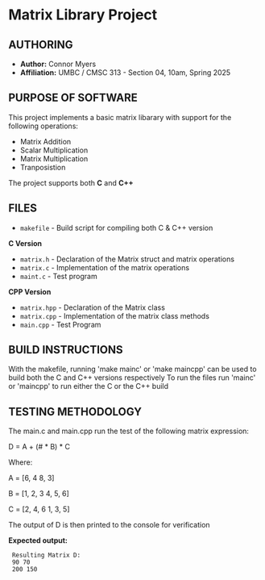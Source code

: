 # Matrix Library Project

## AUTHORING
- **Author:** Connor Myers
- **Affiliation:** UMBC / CMSC 313 - Section 04, 10am, Spring 2025

## PURPOSE OF SOFTWARE
This project implements a basic matrix libarary with support for the following operations:
- Matrix Addition
- Scalar Multiplication
- Matrix Multiplication
- Tranposistion

The project supports both **C** and **C++**

## FILES
- `makefile`   - Build script for compiling both C & C++ version

**C Version**
- `matrix.h`   - Declaration of the Matrix struct and matrix operations
- `matrix.c`   - Implementation of the matrix operations
- `maint.c`    - Test program

**CPP Version**
- `matrix.hpp` - Declaration of the Matrix class
- `matrix.cpp` - Implementation of the matrix class methods
- `main.cpp`   - Test Program

## BUILD INSTRUCTIONS
With the makefile, running 'make mainc' or 'make maincpp' can be used to build both the C and C++ versions respectively
To run the files run 'mainc' or 'maincpp' to run either the C or the C++ build

## TESTING METHODOLOGY
The main.c and main.cpp run the test of the following matrix expression:

D = A + (# * B) * C

Where:

A = [6, 4
     8, 3]

B = [1, 2, 3
     4, 5, 6]

C = [2, 4, 6
     1, 3, 5]

The output of D is then printed to the console for verification

**Expected output:**

     Resulting Matrix D:
     90 70
     200 150
